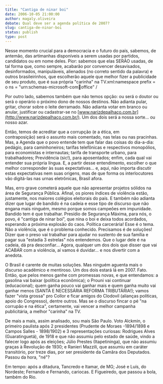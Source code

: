 ```yaml
---
title: "Cantiga de ninar boi"
date: 2006-10-05 21:00:00
author: magaly.oliveira
debate: Qual deve ser a agenda política de 2007?
slug: cantiga-de-ninar-boi
status: publish 
type: post
---
```


Nesse momento crucial para a democracia e o futuro do país, sabemos, de antemão, das artimanhas disponíveis a serem usadas por partidos, candidatos ou em nome deles. Pior: sabemos que elas SERÃO usadas, de tal forma que, como sempre, acabarão por convencer desavisados, desinformados, manipuláveis, alienados (no correto sentido da palavra) e outros brasileirinhos, que escolherão aquele que melhor fizer a publicidade de seu produto, que é sua própria "carinha" na TV.xml:namespace prefix = o ns = "urn:schemas-microsoft-com:office:office" /


Por outro lado, sabemos também que não temos opção: ou será o doutor ou será o operário o próximo dono de nossos destinos. Não adianta pular, gritar, chorar sobre o leite derramado. Não adianta votar em branco ou anular, justificar ou cadastrar-se no [www.narizdepalhaço.com.br](http://www.narizdepalhaço.com.br/). Um dos dois será a nossa sorte... ou nosso azar.


Então, temos de acreditar que a corrupção (e a ética, em contraposição) será o assunto mais comentado, nas telas ou nas pracinhas. Mas, a Agenda que o povo entende tem que falar das coisas do dia-a-dia: pedágio, para caminhoneiros; tarifas telefônicas e respectivos monopólios, para economistas e internautas; tarifa de transporte urbano, para trabalhadores; Previdência (sic!), para aposentados; enfim, cada qual vai entender sua própria língua. E, a partir desse entendimento, escolher o que melhor corresponder às suas expectativas... e, aqui, não importa discutir estas expectativas nem suas origens, mas de que forma os interlocutores vão digitá-las nas urnas eletrônicas, Brasil afora.


Mas, erro grave cometerá aquele que não apresentar projetos sólidos na área de Segurança Pública. Afinal, os piores índices de violência estão, justamente, nos maiores colégios eleitorais do país. E também não adianta dizer que lugar de bandido é na cadeia e esse tipo de discurso que não engana mais ninguém, mesmo porque somos campeões em impunidade. Bandido tem é que trabalhar. Presídio de Segurança Máxima, para nós, o povo, é "cantiga de ninar boi", que nina o boi e deixa todos acordados, esperando a próxima explosão do caos. Política carcerária! Esse é o tema. Não a violência, que é o problema conhecido. Precisamos é de soluções! Dizer que o preso vai trabalhar para ajudar no sustento de sua família e pagar sua "estadia 3 estrelas" nós entendemos. Que o lugar dele é na cadeia, dá pra desconfiar... Agora, qualquer um dos dois que disser que vai ACABAR com a violência, aí vamos é duvidar... e nos divertir com a anedota.


O Brasil é carente de muitas soluções. Mas ninguém aguenta mais o discurso acadêmico e mentiroso. Um dos dois estará lá em 2007. Fato. Então, que pelos menos ganhe com promessas novas, e que entendamos: a gasolina vai baixar (política econômica); o Prouni vai continuar (educacional); quem ganha pouco vai ganhar mais e quem ganha muito vai ganhar menos (SANTA E NECESSÁRIA REFORMA TRIBUTÁRIA!); vamos fazer "vista grossa" pro Collor e ficar amigos do Clodovil (alianças políticas, apoio do Congresso), dentre outros. Mas se o discurso fincar o pé "na corrupão e na ética", certamente, vai vencer a melhor campanha publicitária, a melhor "carinha" na TV.


De mais a mais, assim analisado, sou mais São Paulo. Voto Alckmin, o primeiro paulista após 2 presidentes (Prudente de Moraes -1894/1898 e Campos Salles - 1898/1902) e 3 representações curiosas: Rodrigues Alves (Guaratinguetá), de 1918 e que não assumiu pelo estado de saúde, vindo a falecer logo após as eleições; Júlio Prestes (Itapetininga), que não assumiu graças à Revolução de 1930; e Ranieri Mazzili, que assumiu em caráter transitório, por treze dias, por ser presidente da Camâra dos Deputados. Passou da hora, "né"?


Em tempo: após a ditadura, Tancredo e Itamar, de MG; José e Luís, do Nordeste; Fernando e Fernando, cariocas. E Figueiredo, que passou a bola, também do Rio.


